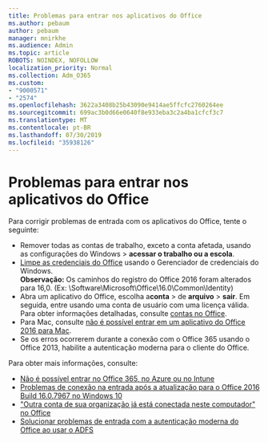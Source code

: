 ```yaml
---
title: Problemas para entrar nos aplicativos do Office
ms.author: pebaum
author: pebaum
manager: mnirkhe
ms.audience: Admin
ms.topic: article
ROBOTS: NOINDEX, NOFOLLOW
localization_priority: Normal
ms.collection: Adm_O365
ms.custom:
- "9000571"
- "2574"
ms.openlocfilehash: 3622a3408b25b43090e9414ae5ffcfc2760264ee
ms.sourcegitcommit: 699ac3b0d66e0640f8e933eba3c2a4ba1cfcf3c7
ms.translationtype: MT
ms.contentlocale: pt-BR
ms.lasthandoff: 07/30/2019
ms.locfileid: "35938126"
---
```

# <a name="issues-signing-in-to-office-apps"></a>Problemas para entrar nos aplicativos do Office

Para corrigir problemas de entrada com os aplicativos do Office, tente o seguinte:

- Remover todas as contas de trabalho, exceto a conta afetada, usando as configurações do Windows > **acessar o trabalho ou a escola**.
- [Limpe as credenciais do Office](https://docs.microsoft.com/office/troubleshoot/error-messages/another-account-already-signed-in#step-3-clear-cached-credentials-on-the-computer) usando o Gerenciador de credenciais do Windows.<br/>
    **Observação:** Os caminhos do registro do Office 2016 foram alterados para 16,0. (Ex: \Software\Microsoft\Office\16.0\Common\Identity\)
- Abra um aplicativo do Office, escolha a**conta** > de **arquivo** > **sair**. Em seguida, entre usando uma conta de usuário com uma licença válida. Para obter informações detalhadas, consulte [contas no Office](https://support.office.com/article/accounts-in-office-628ea040-f265-49de-b986-be09c3ebf8a9).
- Para Mac, consulte [não é possível entrar em um aplicativo do Office 2016 para Mac](https://docs.microsoft.com/office365/troubleshoot/authentication/sign-in-to-office-2016-for-mac-fail).
- Se os erros ocorrerem durante a conexão com o Office 365 usando o Office 2013, habilite a autenticação moderna para o cliente do Office.

Para obter mais informações, consulte:
- [Não é possível entrar no Office 365, no Azure ou no Intune](https://docs.microsoft.com/office365/troubleshoot/authentication/sign-in-to-office-365-azure-intune)
- [Problemas de conexão na entrada após a atualização para o Office 2016 Build 16.0.7967 no Windows 10](https://docs.microsoft.com/office365/troubleshoot/administration/connection-issue-when-sign-in-office-2016)
- ["Outra conta de sua organização já está conectada neste computador" no Office](https://docs.microsoft.com/office/troubleshoot/error-messages/another-account-already-signed-in)
- [Solucionar problemas de entrada com a autenticação moderna do Office ao usar o ADFS](https://docs.microsoft.com/office365/troubleshoot/authentication/sign-in-issue-with-modern-auth)